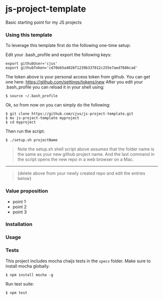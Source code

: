 # js-project-template
Basic starting point for my JS projects

### Using this template
To leverage this template first do the following one-time setup:

Edit your .bash_profile and export the following keys:

```
export githubUser='cjus'
export githubToken='cd70eb5a4026f1239b337012c255e7aed7686cad'
```
The token above is your personal access token from github. You can get one here: https://github.com/settings/tokens/new
After you edit your .bash_profile you can reload it in your shell using:

```
$ source ~/.bash_profile
```

Ok, so from now on you can simply do the following:

```shell
$ git clone https://github.com/cjus/js-project-template.git
$ mv js-project-template myproject
$ cd myproject
```

Then run the script:

```shell
$ ./setup.sh projectName
```

> Note the setup.sh shell script above assumes that the folder name is the same as your new github project name. And the last command in the script opens the new repo in a web browser on a Mac. 

---
> {delete above from your newly created repo and edit the entries below}
### Value proposition
* point 1
* point 2
* point 3

### Installation

### Usage

### Tests
This project includes mocha chaijs tests in the `specs` folder.
Make sure to install mocha globally.

```shell
$ npm install mocha -g
```

Run test suite:

```javascript
$ npm test
```
